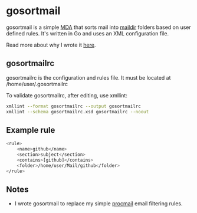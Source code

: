 # gosortmail

gosortmail is a simple [MDA](https://en.wikipedia.org/wiki/Mail_delivery_agent) that sorts mail into [maildir](https://en.wikipedia.org/wiki/Maildir) folders based on user defined rules. It's written in Go and uses an XML configuration file.

Read more about why I wrote it [here]().

## gosortmailrc

gosortmailrc is the configuration and rules file. It must be located at /home/user/.gosortmailrc

To validate gosortmailrc, after editing, use xmllint:

```bash
xmllint --format gosortmailrc --output gosortmailrc
xmllint --schema gosortmailrc.xsd gosortmailrc --noout
```

## Example rule

```bash
<rule>
	<name>github</name>
	<section>subject</section>
	<contains>[github]</contains>
	<folder>/home/user/Mail/github</folder>
</rule>
```

## Notes

  * I wrote gosortmail to replace my simple [procmail](https://en.wikipedia.org/wiki/Procmail) email filtering rules.
